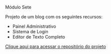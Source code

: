 Módulo Sete

Projeto de um blog com os seguintes recursos:

- Painel Administrativo
- Sistema de Login
- Editor de Texto Completo

<a href="">Clique aqui para acessar o repositório do projeto</a>